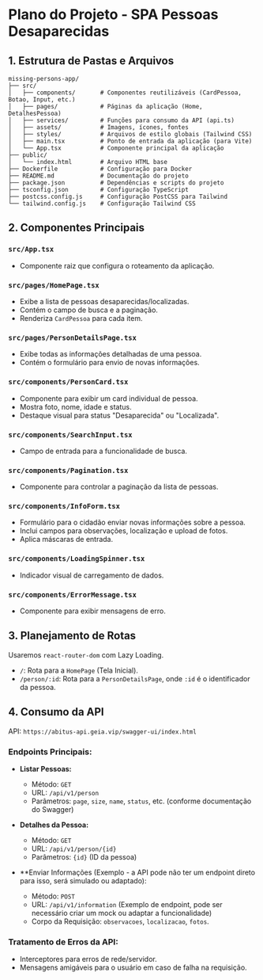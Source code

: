 # Plano do Projeto - SPA Pessoas Desaparecidas

## 1. Estrutura de Pastas e Arquivos

```
missing-persons-app/
├── src/
│   ├── components/       # Componentes reutilizáveis (CardPessoa, Botao, Input, etc.)
│   ├── pages/            # Páginas da aplicação (Home, DetalhesPessoa)
│   ├── services/         # Funções para consumo da API (api.ts)
│   ├── assets/           # Imagens, ícones, fontes
│   ├── styles/           # Arquivos de estilo globais (Tailwind CSS)
│   ├── main.tsx          # Ponto de entrada da aplicação (para Vite)
│   └── App.tsx           # Componente principal da aplicação
├── public/
│   └── index.html        # Arquivo HTML base
├── Dockerfile            # Configuração para Docker
├── README.md             # Documentação do projeto
├── package.json          # Dependências e scripts do projeto
├── tsconfig.json         # Configuração TypeScript
├── postcss.config.js     # Configuração PostCSS para Tailwind
└── tailwind.config.js    # Configuração Tailwind CSS
```

## 2. Componentes Principais

### `src/App.tsx`
- Componente raiz que configura o roteamento da aplicação.

### `src/pages/HomePage.tsx`
- Exibe a lista de pessoas desaparecidas/localizadas.
- Contém o campo de busca e a paginação.
- Renderiza `CardPessoa` para cada item.

### `src/pages/PersonDetailsPage.tsx`
- Exibe todas as informações detalhadas de uma pessoa.
- Contém o formulário para envio de novas informações.

### `src/components/PersonCard.tsx`
- Componente para exibir um card individual de pessoa.
- Mostra foto, nome, idade e status.
- Destaque visual para status "Desaparecida" ou "Localizada".

### `src/components/SearchInput.tsx`
- Campo de entrada para a funcionalidade de busca.

### `src/components/Pagination.tsx`
- Componente para controlar a paginação da lista de pessoas.

### `src/components/InfoForm.tsx`
- Formulário para o cidadão enviar novas informações sobre a pessoa.
- Inclui campos para observações, localização e upload de fotos.
- Aplica máscaras de entrada.

### `src/components/LoadingSpinner.tsx`
- Indicador visual de carregamento de dados.

### `src/components/ErrorMessage.tsx`
- Componente para exibir mensagens de erro.

## 3. Planejamento de Rotas

Usaremos `react-router-dom` com Lazy Loading.

- `/`: Rota para a `HomePage` (Tela Inicial).
- `/person/:id`: Rota para a `PersonDetailsPage`, onde `:id` é o identificador da pessoa.

## 4. Consumo da API

API: `https://abitus-api.geia.vip/swagger-ui/index.html`

### Endpoints Principais:

- **Listar Pessoas:**
  - Método: `GET`
  - URL: `/api/v1/person`
  - Parâmetros: `page`, `size`, `name`, `status`, etc. (conforme documentação do Swagger)

- **Detalhes da Pessoa:**
  - Método: `GET`
  - URL: `/api/v1/person/{id}`
  - Parâmetros: `{id}` (ID da pessoa)

- **Enviar Informações (Exemplo - a API pode não ter um endpoint direto para isso, será simulado ou adaptado):
  - Método: `POST`
  - URL: `/api/v1/information` (Exemplo de endpoint, pode ser necessário criar um mock ou adaptar a funcionalidade)
  - Corpo da Requisição: `observacoes`, `localizacao`, `fotos`.

### Tratamento de Erros da API:
- Interceptores para erros de rede/servidor.
- Mensagens amigáveis para o usuário em caso de falha na requisição.



